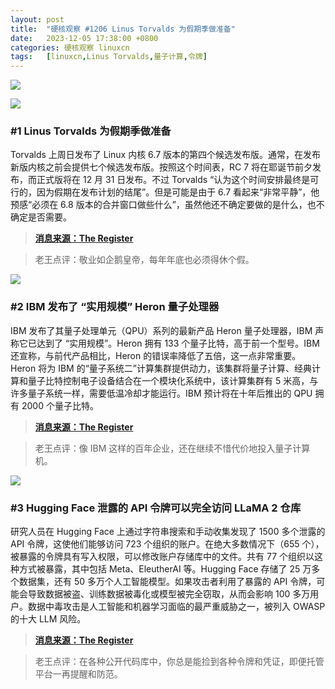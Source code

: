 ```yaml
---
layout: post
title:	"硬核观察 #1206 Linus Torvalds 为假期季做准备"
date:	2023-12-05 17:38:00 +0800 
categories:	硬核观察 linuxcn 
tags:	[linuxcn,Linus Torvalds,量子计算,令牌]
---
```



![](/Asserts/Images//attachment/album/202312/05/173551qgynuxigi8y7acev.jpg)


![](/Asserts/Images//attachment/album/202312/05/173641eu49589953tc3cc2.png)


### #1 Linus Torvalds 为假期季做准备


Torvalds 上周日发布了 Linux 内核 6.7 版本的第四个候选发布版。通常，在发布新版内核之前会提供七个候选发布版。按照这个时间表，RC 7 将在耶诞节前夕发布，而正式版将在 12 月 31 日发布。不过 Torvalds “认为这个时间安排最终是可行的，因为假期在发布计划的结尾”。但是可能是由于 6.7 看起来“非常平静”，他预感“必须在 6.8 版本的合并窗口做些什么”，虽然他还不确定要做的是什么，也不确定是否需要。



> 
> **[消息来源：The Register](https://www.theregister.com/2023/12/04/linux_kernel_6_7_rc4/)**
> 
> 
> 



> 
> 老王点评：敬业如企鹅皇帝，每年年底也必须得休个假。
> 
> 
> 


![](/Asserts/Images//attachment/album/202312/05/173656u5xhtpc7mthiztvq.png)


### #2 IBM 发布了 “实用规模” Heron 量子处理器


IBM 发布了其量子处理单元（QPU）系列的最新产品 Heron 量子处理器，IBM 声称它已达到了 “实用规模”。Heron 拥有 133 个量子比特，高于前一个型号。IBM 还宣称，与前代产品相比，Heron 的错误率降低了五倍，这一点非常重要。Heron 将为 IBM 的“量子系统二”计算集群提供动力，该集群将量子计算、经典计算和量子比特控制电子设备结合在一个模块化系统中，该计算集群有 5 米高，与许多量子系统一样，需要低温冷却才能运行。IBM 预计将在十年后推出的 QPU 拥有 2000 个量子比特。



> 
> **[消息来源：The Register](https://www.theregister.com/2023/12/05/ibm_heron_quantum_processor/)**
> 
> 
> 



> 
> 老王点评：像 IBM 这样的百年企业，还在继续不惜代价地投入量子计算机。
> 
> 
> 


![](/Asserts/Images//attachment/album/202312/05/173728rb7454hjl34ihzaf.png)


### #3 Hugging Face 泄露的 API 令牌可以完全访问 LLaMA 2 仓库


研究人员在 Hugging Face 上通过字符串搜索和手动收集发现了 1500 多个泄露的 API 令牌，这使他们能够访问 723 个组织的账户。在绝大多数情况下（655 个），被暴露的令牌具有写入权限，可以修改账户存储库中的文件。共有 77 个组织以这种方式被暴露，其中包括 Meta、EleutherAI 等。Hugging Face 存储了 25 万多个数据集，还有 50 多万个人工智能模型。如果攻击者利用了暴露的 API 令牌，可能会导致数据被盗、训练数据被毒化或模型被完全窃取，从而会影响 100 多万用户。数据中毒攻击是人工智能和机器学习面临的最严重威胁之一，被列入 OWASP 的十大 LLM 风险。



> 
> **[消息来源：The Register](https://www.theregister.com/2023/12/04/exposed_hugging_face_api_tokens/)**
> 
> 
> 



> 
> 老王点评：在各种公开代码库中，你总是能捡到各种令牌和凭证，即便托管平台一再提醒和防范。
> 
> 
>

